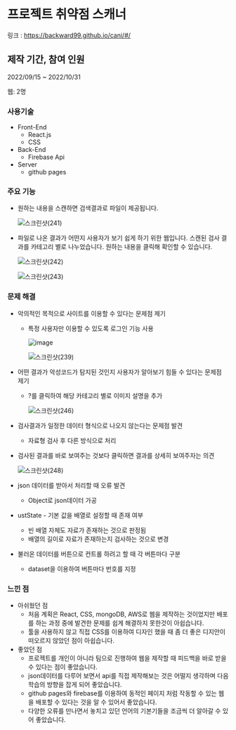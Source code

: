 # 프로젝트 취약점 스캐너

링크 :  https://backward99.github.io/cani/#/

## 제작 기간, 참여 인원

2022/09/15 ~ 2022/10/31

웹: 2명

### 사용기술

- Front-End
    - React.js
    - CSS
- Back-End
    - Firebase Api
- Server
    - github pages

### 주요 기능
    

- 원하는 내용을 스캔하면 검색결과로 파일이 제공됩니다.

    ![스크린샷(241)](https://user-images.githubusercontent.com/86753969/214744680-52546a2e-de49-4d6a-83f3-c2cf81ad7cfe.png)

- 파일로 나온 결과가 어떤지 사용자가 보기 쉽게 하기 위한 웹입니다. 스캔된 검사 결과를 카테고리 별로 나누었습니다. 원하는 내용을 클릭해 확인할 수 있습니다.

    ![스크린샷(242)](https://user-images.githubusercontent.com/86753969/214744803-4fbb56e6-6f54-4686-a874-c69340dde341.png)
    
    ![스크린샷(243)](https://user-images.githubusercontent.com/86753969/214744823-b6161600-2fc2-4614-8443-e36b194dc531.png)

    
### 문제 해결

- 악의적인 목적으로 사이트를 이용할 수 있다는 문제점 제기
    - 특정 사용자만 이용할 수 있도록 로그인 기능 사용
        
        ![image](https://user-images.githubusercontent.com/86753969/214744068-539e61bf-5b32-409e-a192-bde195701929.png)
    
        ![스크린샷(239)](https://user-images.githubusercontent.com/86753969/214744240-21423add-1290-42da-b493-9f5348797bd8.png)
    
- 어떤 결과가 악성코드가 탐지된 것인지 사용자가 알아보기 힘들 수 있다는 문제점 제기
    - ?를 클릭하여 해당 카테고리 별로 이미지 설명을 추가
    
        ![스크린샷(246)](https://user-images.githubusercontent.com/86753969/214744865-46538011-6687-4716-bf5d-56df13677ff4.png)
    
- 검사결과가 일정한 데이터 형식으로 나오지 않는다는 문제점 발견
    - 자료형 검사 후 다른 방식으로 처리
- 검사된 결과를 바로 보여주는 것보다 클릭하면 결과를 상세히 보여주자는 의견

    ![스크린샷(248)](https://user-images.githubusercontent.com/86753969/214745255-c87ac495-78f7-4bcb-9e89-c05cb6d9fb44.png)

    
- json 데이터를 받아서 처리할 때 오류 발견
    - Object로 json데이터 가공
- ustState - 기본 값을 배열로 설정할 때 존재 여부
    - 빈 배열 자체도 자료가 존재하는 것으로 판정됨
    - 배열의 길이로 자료가 존재하는지 검사하는 것으로 변경
- 불러온 데이터를 버튼으로 컨트롤 하려고 할 때 각 버튼마다 구분
    - dataset을 이용하여 버튼마다 번호를 지정

### 느낀 점

- 아쉬웠던 점
    - 처음 계획은 React, CSS, mongoDB, AWS로 웹을 제작하는 것이었지만 배포를 하는 과정 중에 발견한 문제를 쉽게 해결하지 못한것이 아쉽습니다.
    - 툴을 사용하지 않고 직접 CSS를 이용하여 디자인 했을 때 좀 더 좋은 디지안이 떠오르지 않았던 점이 아쉽습니다.
- 좋았던 점
    - 프로젝트를 개인이 아니라 팀으로 진행하여 웹을 제작할 때 피드백을 바로 받을 수 있다는 점이 좋았습니다.
    - json데이터를 다루어 보면서 api를 직접 제작해보는 것은 어떨지 생각하며 다음 학습의 방향을 잡게 되어 좋았습니다.
    - github pages와 firebase를 이용하여 동적인 페이지 처럼 작동할 수 있는 웹을 배포할 수 있다는 것을 알 수 있어서 좋았습니다.
    - 다양한 오류를 만나면서 놓치고 있던 언어의 기본기들을 조금씩 더 알아갈 수 있어 좋았습니다.
